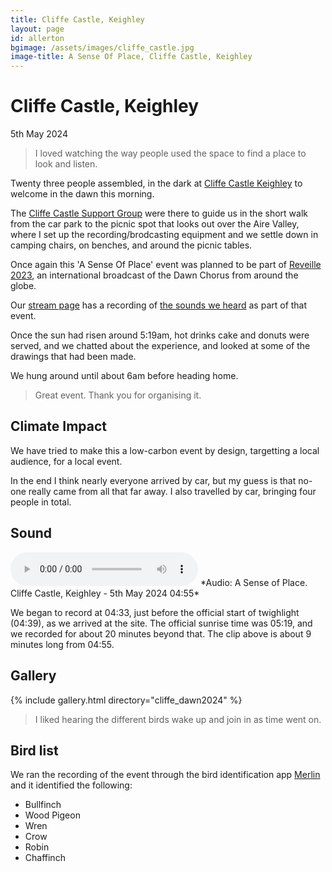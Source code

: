 ```yaml
---
title: Cliffe Castle, Keighley
layout: page
id: allerton
bgimage: /assets/images/cliffe_castle.jpg
image-title: A Sense Of Place, Cliffe Castle, Keighley
---
```

# Cliffe Castle, Keighley
5th May 2024

<blockquote><i class="fa-solid fa-quote-left" aria-hidden="true"></i>  I loved watching the way people used the space to find a place to look and listen. <i class="fa-solid fa-quote-right" aria-hidden="true"></i></blockquote>

Twenty three people assembled, in the dark at [Cliffe Castle Keighley](https://bradforddistrictparks.org/park/cliffe-castle-museum-park/) to welcome in the dawn this morning. 

The [Cliffe Castle Support Group](https://cliffecastlepark.org.uk/) were there to guide us in the short walk from the car park to the picnic spot that looks out over the Aire Valley, where I set up the recording/brodcasting equipment and we settle down in camping chairs, on benches, and around the picnic tables.

Once again this 'A Sense Of Place' event was planned to be part of <a href="https://soundtent.org/reveil.html">Reveille 2023</a>, an international broadcast of the Dawn Chorus from around the globe. 

Our [stream page](http://streams.soundtent.org/2024/streams/utc1_-75d8414a-8731-4934-b338-c0e63e9e4b70) has a recording of <a href="http://streams.soundtent.org/2024/streams/utc1_-75d8414a-8731-4934-b338-c0e63e9e4b70">the sounds we heard</a> as part of that event.

Once the sun had risen around 5:19am, hot drinks cake and donuts were served, and we chatted about the experience, and looked at some of the drawings that had been made.

We hung around until about 6am before heading home.

<blockquote><i class="fa-solid fa-quote-left" aria-hidden="true"></i> Great event. Thank you for organising it. <i class="fa-solid fa-quote-right" aria-hidden="true"></i></blockquote>

## Climate Impact

We have tried to make this a low-carbon event by design, targetting a local audience, for a local event.

In the end I think nearly everyone arrived by car, but my guess is that no-one really came from all that far away. I also travelled by car, bringing four people in total.


## Sound
<audio controls>
    <source src="https://media.githubusercontent.com/media/caprenter/asenseofplace/main/assets/audio/CliffeCastle_2024-05-05 04.55_clip.ogg" type="audio/ogg">
    <source src="https://media.githubusercontent.com/media/caprenter/asenseofplace/main/assets/audio/CliffeCastle_2024-05-05 04.55_clip.mp3" type="audio/mpeg">
Your browser does not support the audio element.
</audio>
*Audio: A Sense of Place. Cliffe Castle, Keighley - 5th May 2024 04:55*

We began to record at 04:33, just before the official start of twighlight (04:39), as we arrived at the site. The official sunrise time was 05:19, and we recorded for about 20 minutes beyond that. The clip above is about 9 minutes long from 04:55. 

## Gallery
{% include gallery.html directory="cliffe_dawn2024" %}


<blockquote><i class="fa-solid fa-quote-left" aria-hidden="true"></i> I liked hearing the different birds wake up and join in as time went on. <i class="fa-solid fa-quote-right" aria-hidden="true"></i></blockquote>

## Bird list

We ran the recording of the event through the bird identification app [Merlin](https://merlin.allaboutbirds.org/) and it identified the following:

* Bullfinch
* Wood Pigeon
* Wren
* Crow
* Robin
* Chaffinch
